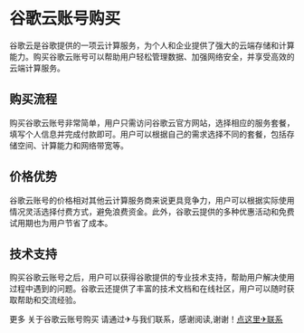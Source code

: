 # 谷歌云账号购买

谷歌云是谷歌提供的一项云计算服务，为个人和企业提供了强大的云端存储和计算能力。购买谷歌云账号可以帮助用户轻松管理数据、加强网络安全，并享受高效的云端计算服务。

## 购买流程

购买谷歌云账号非常简单，用户只需访问谷歌云官方网站，选择相应的服务套餐，填写个人信息并完成付款即可。用户可以根据自己的需求选择不同的套餐，包括存储空间、计算能力和网络带宽等。

## 价格优势

谷歌云账号的价格相对其他云计算服务商来说更具竞争力，用户可以根据实际使用情况灵活选择付费方式，避免浪费资金。此外，谷歌云提供的多种优惠活动和免费试用期也为用户节省了成本。

## 技术支持

购买谷歌云账号之后，用户可以获得谷歌提供的专业技术支持，帮助用户解决使用过程中遇到的问题。谷歌云还提供了丰富的技术文档和在线社区，用户可以随时获取帮助和交流经验。

更多 关于谷歌云账号购买 请通过✈与我们联系，感谢阅读,谢谢！[点这里✈联系](https://ads.k02.cc)